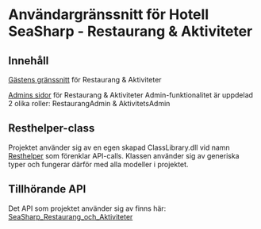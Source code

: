 # Användargränssnitt för Hotell SeaSharp - Restaurang & Aktiviteter 
## Innehåll

[Gästens gränssnitt](http://informatik12.ei.hv.se/resakt) för Restaurang & Aktiviteter

[Admins sidor](http://informatik12.ei.hv.se/resakt/Admin) för Restaurang & Aktiviteter
Admin-funktionalitet är uppdelad 2 olika roller: RestaurangAdmin & AktivitetsAdmin

## Resthelper-class
Projektet använder sig av en egen skapad ClassLibrary.dll vid namn [Resthelper](https://github.com/Busky-B/RestHelperLib) som förenklar API-calls. Klassen använder sig av generiska typer och fungerar därför
med alla modeller i projektet.

## Tillhörande API
Det API som projektet använder sig av finns här:  [SeaSharp_Restaurang_och_Aktiviteter](https://github.com/Busky-B/SeaSharp_Restaurang_och_Aktiviteter)
